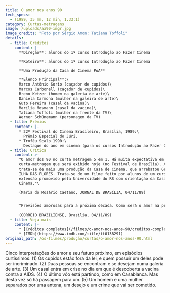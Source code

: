 ```yaml
---
title: O amor nos anos 90
tech_specs:
  - (1989, 35 mm, 12 min, 1.33:1)
category: Curtas-metragens
image: /uploads/aa90-imgr.jpg
image_credits: "Foto por Sérgio Amon: Tatiana Toffoli"
details:
  - title: Créditos
    content: |-
      **Direção**: alunos do 1º curso Introdução ao Fazer Cinema

      **Roteiro**: alunos do 1º curso Introdução ao Fazer Cinema

      **Uma Produção da Casa de Cinema PoA**

      **Elenco Principal**:\
      Marco Antônio Sorio (caçador de cupidos)\
      Marcos Carbonell (caçador de cupidos)\
      Breno Ketzer (homem na galeria de arte)\
      Daniela Carmona (mulher na galeira de arte)\
      Guto Pereira (casal da vacina)\
      Marília Mosmann (casal da vacina)\
      Tatiana Toffoli (mulher na frente da TV)\
      Werner Schünemann (personagem da TV)
  - title: Prêmios
    content: |-
      * 22º Festival do Cinema Brasileiro, Brasília, 1989:\
        Prêmio Especial do Júri.
      * Troféu Scalp 1990:\
        Destaque do ano em cinema (para os cursos Introdução ao Fazer Cinema)
  - title: Crítica
    content: >-
      "O amor dos 90 no curta metragem 5 em 1. Há muita expectativa em torno do
      curta-metragem que será exibido hoje (no Festival de Brasília). Afinal,
      trata-se de mais uma produção da Casa de Cinema, que arrebatou Gramado com
      ILHA DAS FLORES. Trata-se de um filme feito por alunos de um curso de
      extensão promovido pela Universidade do RS com orientação da Casa de
      Cinema."\

      (Maria do Rosário Caetano, JORNAL DE BRASíLIA, 04/11/89)


      "Previsões amorosas para a próxima década. Como será o amor na próxima década? Quem quiser ter algumas dicas pode ir até o cine Brasília preparado para ver um trabalho no mínimo curioso dos alunos do curso Introdução ao Fazer Cinema, da Casa de Cinema e da Universidade Federal do RS. São cinco episódios que abordam diferentes temas que afligiram a população nos anos 80 e que podem continuar por mais dez anos no rol das preocupações.\

      (CORREIO BRAZILIENSE, Brasília, 04/11/89)
  - title: Veja mais
    content: |-
      * [Créditos completos](/filmes/o-amor-nos-anos-90/creditos-completos/)
      * [IMDb](https://www.imdb.com/title/tt0138291)
original_path: /os-filmes/produção/curtas/o-amor-nos-anos-90.html
---
```

Cinco interpretações do amor e seu futuro próximo, em episódios curtíssimos. (1) Os cupidos estão fora da lei, e quem possuir um deles pode ser incriminado. (2) Duas pessoas se encontram e se desejam numa galeria de arte. (3) Um casal entra em crise no dia em que é descoberta a vacina contra a AIDS. (4) O último vôo está partindo, como em Casablanca. Mas desta vez só há passagem para um. (5) Um homem e uma mulher separados por uma antena, um desejo e um crime que vai ser cometido.
